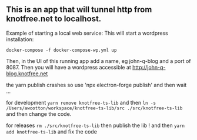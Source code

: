 
## This is an app that will tunnel http from knotfree.net to localhost. 

Example of starting a local web service:
This will start a wordpress installation:

```docker-compose -f docker-compose-wp.yml up```

Then, in the UI of this running app add a name, eg john-q-blog and a port of 8087.
Then you will have a wordpress accessible at http://john-q-blog.knotfree.net

the yarn publish crashes so use 'npx electron-forge publish' and then wait ...

for development ```yarn remove knotfree-ts-lib``` 
and then ```ln -s /Users/awootton/workspace/knotfree-ts-lib/src ./src/knotfree-ts-lib ```
and then change the code. 

for releases ```rm ./src/knotfree-ts-lib```
then publish the lib ! 
and then ```yarn add knotfree-ts-lib```
and fix the code

